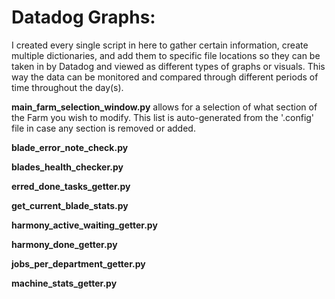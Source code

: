 # Datadog Graphs:
I created every single script in here to gather certain information, create multiple dictionaries, and add them to specific file locations so they can be taken in by Datadog and viewed as different types of graphs or visuals. This way the data can be monitored and compared through different periods of time throughout the day(s).  

**main_farm_selection_window.py** allows for a selection of what section of the Farm you wish to modify. This list is auto-generated from the '.config' file in case any section is removed or added.

**blade_error_note_check.py**

**blades_health_checker.py**

**erred_done_tasks_getter.py**

**get_current_blade_stats.py**

**harmony_active_waiting_getter.py**

**harmony_done_getter.py**

**jobs_per_department_getter.py**

**machine_stats_getter.py**
